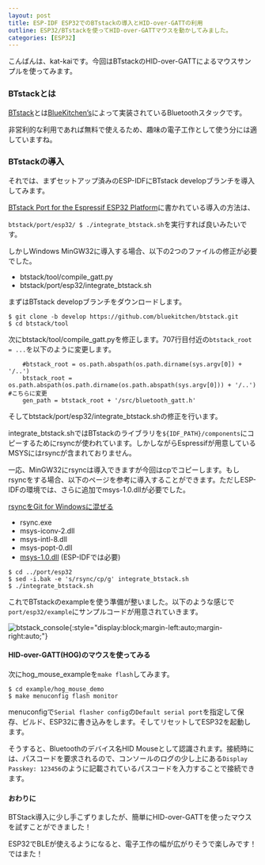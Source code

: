 ```yaml
---
layout: post
title: ESP-IDF ESP32でのBTstackの導入とHID-over-GATTの利用
outline: ESP32/BTstackを使ってHID-over-GATTマウスを動かしてみました。
categories: [ESP32]
---
```


こんばんは、kat-kaiです。今回はBTstackのHID-over-GATTによるマウスサンプルを使ってみます。

### BTstackとは
[BTstack](https://github.com/bluekitchen/btstack)とは[BlueKitchen’s](http://bluekitchen-gmbh.com/)によって実装されているBluetoothスタックです。

非営利的な利用であれば無料で使えるため、趣味の電子工作として使う分には適していますね。

### BTstackの導入
それでは、まずセットアップ済みのESP-IDFにBTstack developブランチを導入してみます。

[BTstack Port for the Espressif ESP32 Platform](https://github.com/bluekitchen/btstack/tree/develop/port/esp32)に書かれている導入の方法は、

```btstack/port/esp32/ $ ./integrate_btstack.sh```を実行すれば良いみたいです。

しかしWindows MinGW32に導入する場合、以下の2つのファイルの修正が必要でした。
- btstack/tool/compile_gatt.py
- btstack/port/esp32/integrate_btstack.sh


まずはBTstack developブランチをダウンロードします。

```
$ git clone -b develop https://github.com/bluekitchen/btstack.git
$ cd btstack/tool
```

次にbtstack/tool/compile_gatt.pyを修正します。707行目付近の```btstack_root = ...```を以下のように変更します。

```
    #btstack_root = os.path.abspath(os.path.dirname(sys.argv[0]) + '/..')
    btstack_root = os.path.abspath(os.path.dirname(os.path.abspath(sys.argv[0])) + '/..') #こちらに変更
    gen_path = btstack_root + '/src/bluetooth_gatt.h'
```


そしてbtstack/port/esp32/integrate_btstack.shの修正を行います。

integrate_btstack.shではBTstackのライブラリを```${IDF_PATH}/components```にコピーするためにrsyncが使われています。しかしながらEspressifが用意しているMSYSにはrsyncが含まれておりません。

一応、MinGW32にrsyncは導入できますが今回はcpでコピーします。もしrsyncをする場合、以下のページを参考に導入することができます。ただしESP-IDFの環境では、さらに追加でmsys-1.0.dllが必要でした。

[rsyncをGit for Windowsに混ぜる](https://hail2u.net/blog/software/install-rsync-to-git-for-windows.html)
- rsync.exe
- msys-iconv-2.dll
- msys-intl-8.dll
- msys-popt-0.dll
- [msys-1.0.dll](https://sourceforge.net/projects/mingw/files/MSYS/Base/msys-core/msys-1.0.19-1/) (ESP-IDFでは必要)



```
$ cd ../port/esp32
$ sed -i.bak -e 's/rsync/cp/g' integrate_btstack.sh
$ ./integrate_btstack.sh
```

これでBTstackのexampleを使う準備が整いました。以下のような感じで```port/esp32/example```にサンプルコードが用意されていきます。

![btstack_console](https://kat-kai.github.io/images/2017-10-04_btstack_console.png){:style="display:block;margin-left:auto;margin-right:auto;"}

#### HID-over-GATT(HOG)のマウスを使ってみる

次にhog_mouse_exampleを```make flash```してみます。

```
$ cd example/hog_mouse_demo
$ make menuconfig flash monitor
```

menuconfigで```Serial flasher config```の```Default serial port```を指定して保存、ビルド、ESP32に書き込みをします。そしてリセットしてESP32を起動します。

そうすると、Bluetoothのデバイス名HID Mouseとして認識されます。接続時には、パスコードを要求されるので、コンソールのログの少し上にある```Display Passkey: 123456```のように記載されているパスコードを入力することで接続できます。

#### おわりに
BTStack導入に少し手こずりましたが、簡単にHID-over-GATTを使ったマウスを試すことができました！

ESP32でBLEが使えるようになると、電子工作の幅が広がりそうで楽しみです！ではまた！
